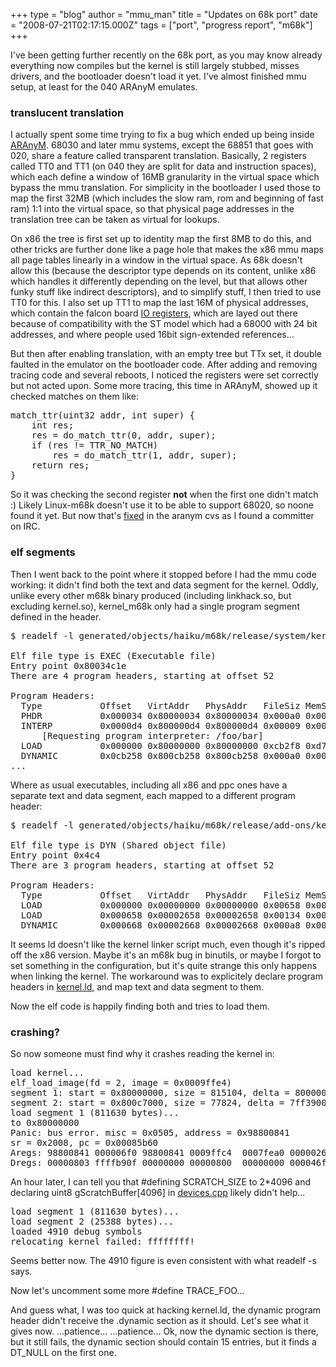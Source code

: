 +++
type = "blog"
author = "mmu_man"
title = "Updates on 68k port"
date = "2008-07-21T02:17:15.000Z"
tags = ["port", "progress report", "m68k"]
+++

I've been getting further recently on the 68k port, as you may know already everything now compiles but the kernel is still largely stubbed, misses drivers, and the bootloader doesn't load it yet.
I've almost finished mmu setup, at least for the 040 ARAnyM emulates. 
<!--break-->

<h3>translucent translation</h3>

I actually spent some time trying to fix a bug which ended up being inside <a href="http://aranym.org/">ARAnyM</a>. 68030 and later mmu systems, except the 68851 that goes with 020, share a feature called transparent translation. Basically, 2 registers called TT0 and TT1 (on 040 they are split for data and instruction spaces), which each define a window of 16MB granularity in the virtual space which bypass the mmu translation. For simplicity in the bootloader I used those to map the first 32MB (which includes the slow ram, rom and beginning of fast ram) 1:1 into the virtual space, so that physical page addresses in the translation tree can be taken as virtual for lookups. 

On x86 the tree is first set up to identity map the first 8MB to do this, and other tricks are further done like a page hole that makes the x86 mmu maps all page tables linearly in a window in the virtual space. As 68k doesn't allow this (because the descriptor type depends on its content, unlike x86 which handles it differently depending on the level, but that allows other funky stuff like indirect descriptors), and to simplify stuff, I then tried to use TT0 for this. I also set up TT1 to map the last 16M of physical addresses, which contain the falcon board <a href="ftp://ftp.lip6.fr/pub/atari/Docs/hardware.txt">IO registers</a>, which are layed out there because of compatibility with the ST model which had a 68000 with 24 bit addresses, and where people used 16bit sign-extended references... 

But then after enabling translation, with an empty tree but TTx set, it double faulted in the emulator on the bootloader code. After adding and removing tracing code and several reboots, I noticed the registers were set correctly but not acted upon. Some more tracing, this time in ARAnyM, showed up it checked matches on them like:
<pre>
match_ttr(uint32 addr, int super) {
    int res;
    res = do_match_ttr(0, addr, super);
    if (res != TTR_NO_MATCH)
        res = do_match_ttr(1, addr, super);
    return res;
}
</pre>
So it was checking the second register <b>not</b> when the first one didn't match :)
Likely Linux-m68k doesn't use it to be able to support 68020, so noone found it yet.
But now that's <a href="http://cvs.aranym.org/cgi-bin/viewvc.cgi/aranym/src/uae_cpu/cpummu.cpp?r1=1.38&r2=1.39">fixed</a> in the aranym cvs as I found a committer on IRC.

<h3>elf segments</h3>
Then I went back to the point where it stopped before I had the mmu code working: it didn't find both the text and data segment for the kernel.
Oddly, unlike every other m68k binary produced (including linkhack.so, but excluding kernel.so), kernel_m68k only had a single program segment defined in the header.

<pre>$ readelf -l generated/objects/haiku/m68k/release/system/kernel/kernel_m68k | head -13

Elf file type is EXEC (Executable file)
Entry point 0x80034c1e
There are 4 program headers, starting at offset 52

Program Headers:
  Type           Offset   VirtAddr   PhysAddr   FileSiz MemSiz  Flg Align
  PHDR           0x000034 0x80000034 0x80000034 0x000a0 0x000a0 R E 0x4
  INTERP         0x0000d4 0x800000d4 0x800000d4 0x00009 0x00009 R   0x1
      [Requesting program interpreter: /foo/bar]
  LOAD           0x000000 0x80000000 0x80000000 0xcb2f8 0xd763b RWE 0x2000
  DYNAMIC        0x0cb258 0x800cb258 0x800cb258 0x000a0 0x000a0 RW  0x4
...</pre>

Where as usual executables, including all x86 and ppc ones have a separate text and data segment, each mapped to a different program header:

<pre>$ readelf -l generated/objects/haiku/m68k/release/add-ons/kernel/drivers/common/null | head -13

Elf file type is DYN (Shared object file)
Entry point 0x4c4
There are 3 program headers, starting at offset 52

Program Headers:
  Type           Offset   VirtAddr   PhysAddr   FileSiz MemSiz  Flg Align
  LOAD           0x000000 0x00000000 0x00000000 0x00658 0x00658 R E 0x2000
  LOAD           0x000658 0x00002658 0x00002658 0x00134 0x00150 RW  0x2000
  DYNAMIC        0x000668 0x00002668 0x00002668 0x000a8 0x000a8 RW  0x4</pre>

It seems ld doesn't like the kernel linker script much, even though it's ripped off the x86 version. Maybe it's an m68k bug in binutils, or maybe I forgot to set something in the configuration, but it's quite strange this only happens when linking the kernel. The workaround was to explicitely declare program headers in <a href="http://dev.haiku-os.org/browser/haiku/trunk/src/system/ldscripts/m68k/kernel.ld">kernel.ld</a>, and map text and data segment to them.

Now the elf code is happily finding both and tries to load them.

<h3>crashing?</h3>
So now someone must find why it crashes reading the kernel in:
<pre>load kernel...
elf_load_image(fd = 2, image = 0x0009ffe4)
segment 1: start = 0x80000000, size = 815104, delta = 80000000
segment 2: start = 0x800c7000, size = 77824, delta = 7ff39000
load segment 1 (811630 bytes)...
to 0x80000000
Panic: bus error. misc = 0x0505, address = 0x98800841
sr = 0x2008, pc = 0x00085b60
Aregs: 98800841 000006f0 98800841 0009ffc4  0007fea0 0000026e 0007fdd4 0007fd98
Dregs: 00000803 ffffb90f 00000000 00000800  00000000 000046f0 00000000 000c6000</pre>

An hour later, I can tell you that #defining SCRATCH_SIZE to 2*4096 and declaring uint8 gScratchBuffer[4096] in <a href="http://dev.haiku-os.org/browser/haiku/trunk/src/system/boot/platform/atari_m68k/devices.cpp">devices.cpp</a> likely didn't help...

<pre>load segment 1 (811630 bytes)...
load segment 2 (25388 bytes)...
loaded 4910 debug symbols
relocating kernel failed: ffffffff!</pre>
Seems better now. The 4910 figure is even consistent with what readelf -s says.

Now let's uncomment some more #define TRACE_FOO...

And guess what, I was too quick at hacking kernel.ld, the dynamic program header didn't receive the .dynamic section as it should.
Let's see what it gives now.
...patience...
...patience...
Ok, now the dynamic section is there, but it still fails, the dynamic section should contain 15 entries, but it finds a DT_NULL on the first one.
